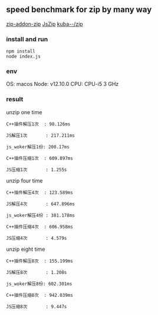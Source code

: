 ## speed benchmark for zip by many way

[zip-addon-zip](https://github.com/ape-casear/zip-node-addon#readme)
[JsZip](https://github.com/Stuk/jszip)
[kuba--/zip](https://github.com/kuba--/zip)

### install and run
```
npm install
node index.js
```

### env
OS: macos 
Node: v12.10.0
CPU: CPU-i5 3 GHz

### result
unzip one time
```
C++插件解压1次  : 98.126ms

JS解压1次       : 217.211ms

js_woker解压1份: 200.17ms

C++插件压缩1次  : 609.897ms

JS压缩1次       : 1.255s
```

unzip four time
```
C++插件解压4次  : 123.589ms

JS解压4次       : 647.896ms

js_woker解压4份 : 381.178ms

C++插件压缩4次  : 606.958ms

JS压缩4次       : 4.579s
```

unzip eight time
```
C++插件解压8次  : 155.199ms

JS解压8次       : 1.208s

js_woker解压8份: 602.301ms

C++插件压缩8次  : 942.039ms

JS压缩8次       : 9.447s
```